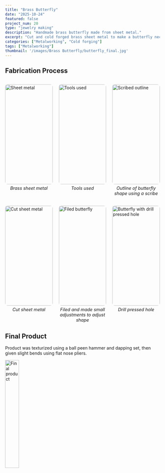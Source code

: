 ```yaml
---
title: "Brass Butterfly"
date: "2025-10-24"
featured: false
project_num: 20
type: "jewelry making"
description: "Handmade brass butterfly made from sheet metal."
excerpt: "Cut and cold forged brass sheet metal to make a butterfly necklace pendant."
categories: ["Metalworking", "Cold forging"]
tags: ["Metalworking"]
thumbnail: '/images/Brass Butterfly/butterfly_final.jpg'
---
```


## Fabrication Process
<div class="photo-row">
  <figure>
    <img src="/images/Brass Butterfly/butterfly1_sheet.jpg" alt="Sheet metal">
    <figcaption>Brass sheet metal</figcaption>
  </figure>
  <figure>
    <img src="/images/Brass Butterfly/butterfly2_tools.jpg" alt="Tools used">
    <figcaption>Tools used</figcaption>
  </figure>
  <figure>
    <img src="/images/Brass Butterfly/butterfly3_scribe.jpg" alt="Scribed outline">
    <figcaption>Outline of butterfly shape using a scribe</figcaption>
  </figure>
</div>

<div class="photo-row">
  <figure>
    <img src="/images/Brass Butterfly/butterfly4_cut.jpg" alt="Cut sheet metal">
    <figcaption>Cut sheet metal</figcaption>
  </figure>
  <figure>
    <img src="/images/Brass Butterfly/butterfly5_filed.jpg" alt="Filed butterfly">
    <figcaption>Filed and made small adjustments to adjust shape</figcaption>
  </figure>
  <figure>
    <img src="/images/Brass Butterfly/butterfly6.jpg" alt="Butterfly with drill pressed hole">
    <figcaption>Drill pressed hole</figcaption>
  </figure>
</div>

## Final Product
Product was texturized using a ball peen hammer and dapping set, then given slight bends using flat nose pliers.
<div class="my-12 text-center">
  <a href="/images/Brass Butterfly/butterfly_final.jpg" class="inline-block">
    <img src="/images/Brass Butterfly/butterfly_final.jpg" alt="Final product" class="rounded-lg shadow-md cursor-pointer hover:opacity-90 transition-opacity" style="width: 30%; height: auto;" />
  </a>
</div>

<style>
.photo-row {
  display: grid;
  grid-template-columns: repeat(3, 1fr);
  gap: 20px;
  align-items: start;
  margin: 2rem 0;
}

.photo-row figure {
  margin: 0 !important;
  display: flex;
  flex-direction: column;
  align-items: center;
  gap: 4px; /* Adjust this value - try 0px, 2px, 4px, etc. */
}

.photo-row img {
  width: 100%;
  height: 325px;
  object-fit: cover;
  object-position: center;
  border-radius: 8px;
  margin: 0 !important; /* Override any markdown img margins */
  margin-bottom: 0 !important; /* Specifically override bottom margin */
}

/* Target figcaption more specifically */
.photo-row figure figcaption {
  font-style: italic;
  font-size: 0.9rem;
  color: var(--color-text-muted);
  text-align: center;
  margin: 0 !important; /* Override all margins */
  margin-top: 0 !important; /* Specifically override top margin */
  margin-bottom: 0 !important; /* Specifically override bottom margin */
  padding: 0 !important; /* Override any padding */
}

/* Responsive: stack on mobile */
@media (max-width: 768px) {
  .photo-row {
    grid-template-columns: 1fr;
  }
  
  .photo-row img {
    height: 200px;
  }
}
</style>